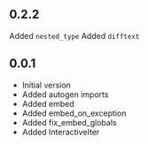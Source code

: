 0.2.2
-----
Added `nested_type`
Added `difftext`


0.0.1
-----
* Initial version
* Added autogen imports
* Added embed
* Added embed_on_exception
* Added fix_embed_globals
* Added InteractiveIter
